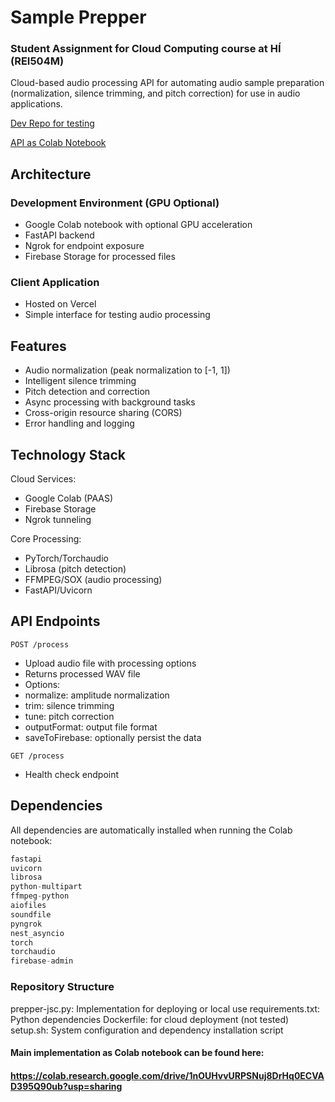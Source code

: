 # Sample Prepper

### Student Assignment for Cloud Computing course at HÍ (REI504M)

Cloud-based audio processing API for automating audio sample preparation (normalization, silence trimming, and pitch correction) for use in audio applications.

[Dev Repo for testing](https://github.com/KristinnRoach/test-client)

[API as Colab Notebook](https://colab.research.google.com/drive/1nOUHvvURPSNuj8DrHq0ECVAD395Q90ub?usp=sharing)

## Architecture

### Development Environment (GPU Optional)

- Google Colab notebook with optional GPU acceleration
- FastAPI backend
- Ngrok for endpoint exposure
- Firebase Storage for processed files

### Client Application

- Hosted on Vercel
- Simple interface for testing audio processing

## Features

- Audio normalization (peak normalization to [-1, 1])
- Intelligent silence trimming
- Pitch detection and correction
- Async processing with background tasks
- Cross-origin resource sharing (CORS)
- Error handling and logging

## Technology Stack

Cloud Services:

- Google Colab (PAAS)
- Firebase Storage
- Ngrok tunneling

Core Processing:

- PyTorch/Torchaudio
- Librosa (pitch detection)
- FFMPEG/SOX (audio processing)
- FastAPI/Uvicorn

## API Endpoints

`POST /process`

- Upload audio file with processing options
- Returns processed WAV file
- Options:
- normalize: amplitude normalization
- trim: silence trimming
- tune: pitch correction
- outputFormat: output file format
- saveToFirebase: optionally persist the data

`GET /process`

- Health check endpoint

## Dependencies

All dependencies are automatically installed when running the Colab notebook:

```python
fastapi
uvicorn
librosa
python-multipart
ffmpeg-python
aiofiles
soundfile
pyngrok
nest_asyncio
torch
torchaudio
firebase-admin
```

### Repository Structure

prepper-jsc.py: Implementation for deploying or local use
requirements.txt: Python dependencies
Dockerfile: for cloud deployment (not tested)
setup.sh: System configuration and dependency installation script

#### Main implementation as Colab notebook can be found here:

#### https://colab.research.google.com/drive/1nOUHvvURPSNuj8DrHq0ECVAD395Q90ub?usp=sharing
